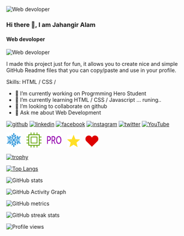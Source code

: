 ![Web devoloper](https://scontent.fdac24-2.fna.fbcdn.net/v/t39.30808-6/286803753_1421891214902655_3786072712919895194_n.jpg?_nc_cat=105&ccb=1-7&_nc_sid=e3f864&_nc_eui2=AeExPvBYDjpEawoBYCbyw4btBH5Q_zh6VdYEflD_OHpV1oTC73nyCDkzSTj0eDXNnjLvvcOCGOUZlIkZUorbYMhv&_nc_ohc=iYYcqNK0uXwAX80kipR&_nc_ht=scontent.fdac24-2.fna&oh=00_AT8VZ_bjw698tDReROvKlV2P15C22EeXwQYY4LH6aQ1DsA&oe=62E88A5E)

### Hi there 👋, I am Jahangir Alam
#### Web devoloper
![Web devoloper](https://scontent.fdac24-2.fna.fbcdn.net/v/t39.30808-6/286803753_1421891214902655_3786072712919895194_n.jpg?_nc_cat=105&ccb=1-7&_nc_sid=e3f864&_nc_eui2=AeExPvBYDjpEawoBYCbyw4btBH5Q_zh6VdYEflD_OHpV1oTC73nyCDkzSTj0eDXNnjLvvcOCGOUZlIkZUorbYMhv&_nc_ohc=iYYcqNK0uXwAX80kipR&_nc_ht=scontent.fdac24-2.fna&oh=00_AT8VZ_bjw698tDReROvKlV2P15C22EeXwQYY4LH6aQ1DsA&oe=62E88A5E)

I made this project just for fun, it allows you to create nice and simple GitHub Readme files that you can copy/paste and use in your profile.

Skills: HTML / CSS /

- 🔭 I’m currently working on Progrmming Hero Student 
- 🌱 I’m currently learning HTML / CSS / Javascript ... runing.. 
- 👯 I’m looking to collaborate on github 
- 💬 Ask me about Web Development 


[<img src='https://cdn.jsdelivr.net/npm/simple-icons@3.0.1/icons/github.svg' alt='github' height='40'>](https://github.com/https://github.com/Jahangir506)  [<img src='https://cdn.jsdelivr.net/npm/simple-icons@3.0.1/icons/linkedin.svg' alt='linkedin' height='40'>](https://www.linkedin.com/in/https://www.linkedin.com/in/md-jahangir-alam-4b5a00222//)  [<img src='https://cdn.jsdelivr.net/npm/simple-icons@3.0.1/icons/facebook.svg' alt='facebook' height='40'>](https://www.facebook.com/https://www.facebook.com/MD.Jahangir.Alam.JK/)  [<img src='https://cdn.jsdelivr.net/npm/simple-icons@3.0.1/icons/instagram.svg' alt='instagram' height='40'>](https://www.instagram.com/https://www.instagram.com/odvut_jk__bangladesh//)  [<img src='https://cdn.jsdelivr.net/npm/simple-icons@3.0.1/icons/twitter.svg' alt='twitter' height='40'>](https://twitter.com/https://twitter.com/Jahangir9649JK)  [<img src='https://cdn.jsdelivr.net/npm/simple-icons@3.0.1/icons/youtube.svg' alt='YouTube' height='40'>](https://www.youtube.com/channel/https://www.youtube.com/channel/UCbgxNED6NGCmP6GY2m_xjiw)  

<a href='https://archiveprogram.github.com/'><img src='https://raw.githubusercontent.com/acervenky/animated-github-badges/master/assets/acbadge.gif' width='40' height='40'></a> <a href='https://docs.github.com/en/developers'><img src='https://raw.githubusercontent.com/acervenky/animated-github-badges/master/assets/devbadge.gif' width='40' height='40'></a> <a href='https://github.com/pricing'><img src='https://raw.githubusercontent.com/acervenky/animated-github-badges/master/assets/pro.gif' width='40' height='40'></a> <a href='https://stars.github.com/'><img src='https://raw.githubusercontent.com/acervenky/animated-github-badges/master/assets/starbadge.gif' width='35' height='35'></a> <a href='https://docs.github.com/en/github/supporting-the-open-source-community-with-github-sponsors'><img src='https://raw.githubusercontent.com/acervenky/animated-github-badges/master/assets/sponsorbadge.gif' width='35' height='35'></a> 

[![trophy](https://github-profile-trophy.vercel.app/?username=https://github.com/Jahangir506)](https://github.com/ryo-ma/github-profile-trophy)

[![Top Langs](https://github-readme-stats.vercel.app/api/top-langs/?username=https://github.com/Jahangir506)](https://github.com/anuraghazra/github-readme-stats)

![GitHub stats](https://github-readme-stats.vercel.app/api?username=https://github.com/Jahangir506&show_icons=true&count_private=true)  

![GitHub Activity Graph](https://activity-graph.herokuapp.com/graph?username=https://github.com/Jahangir506)  

![GitHub metrics](https://metrics.lecoq.io/https://github.com/Jahangir506)  

![GitHub streak stats](https://github-readme-streak-stats.herokuapp.com/?user=https://github.com/Jahangir506)  

![Profile views](https://gpvc.arturio.dev/https://github.com/Jahangir506)  
